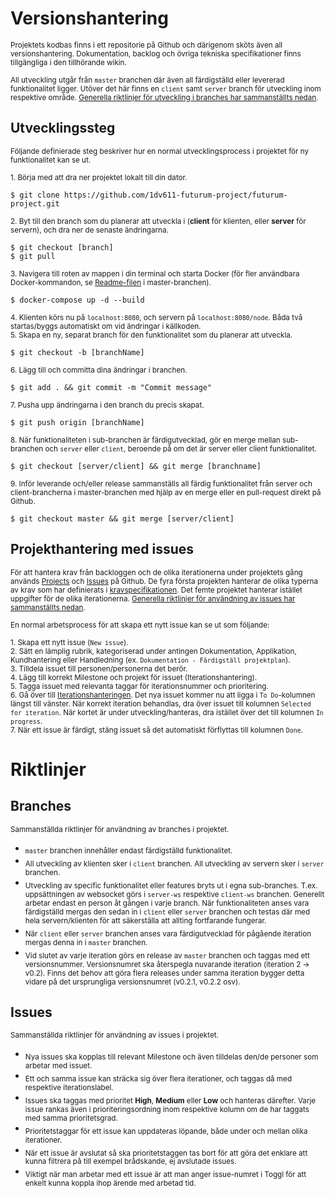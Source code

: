 # Versionshantering
<sub>Projektets kodbas finns i ett repositorie på Github och därigenom sköts även all versionshantering. Dokumentation, backlog och övriga tekniska specifikationer finns tillgängliga i den tillhörande wikin.</sub>

<sub>All utveckling utgår från `master` branchen där även all färdigställd eller levererad funktionalitet ligger. Utöver det här finns en `client` samt `server` branch för utveckling inom respektive område. [Generella riktlinjer för utveckling i branches har sammanställts nedan](https://github.com/1dv611-futurum-project/dokumentation/inlämningar/inception/Arbetsprocessen#branches).</sub>

## Utvecklingssteg
<sub>Följande definierade steg beskriver hur en normal utvecklingsprocess i projektet för ny funktionalitet kan se ut.</sub>

<sub>1. Börja med att dra ner projektet lokalt till din dator. </sub>
```
$ git clone https://github.com/1dv611-futurum-project/futurum-project.git
```
<sub>2. Byt till den branch som du planerar att utveckla i (**client** för klienten, eller **server** för servern), och dra ner de senaste ändringarna.</sub> 
```
$ git checkout [branch]
$ git pull
```
<sub>3. Navigera till roten av mappen i din terminal och starta Docker (för fler användbara Docker-kommandon, se [Readme-filen](https://github.com/1dv611-futurum-project/futurum-project/blob/master/README.md) i master-branchen).</sub>
```
$ docker-compose up -d --build
```
<sub>4. Klienten körs nu på `localhost:8080`, och servern på `localhost:8080/node`. Båda två startas/byggs automatiskt om vid ändringar i källkoden.</sub>  
<sub>5. Skapa en ny, separat branch för den funktionalitet som du planerar att utveckla.</sub>
```
$ git checkout -b [branchName]
```
<sub>6. Lägg till och committa dina ändringar i branchen.</sub>
```
$ git add . && git commit -m "Commit message"
```
<sub>7. Pusha upp ändringarna i den branch du precis skapat.</sub>
```
$ git push origin [branchName]
```
<sub>8. När funktionaliteten i sub-branchen är färdigutvecklad, gör en merge mellan sub-branchen och `server` eller `client`, beroende på om det är server eller client funktionalitet.</sub>
```
$ git checkout [server/client] && git merge [branchname]
```
<sub>9. Inför leverande och/eller release sammanställs all färdig funktionalitet från server och client-brancherna i master-branchen med hjälp av en merge eller en pull-request direkt på Github.</sub>
```
$ git checkout master && git merge [server/client]
```

## Projekthantering med issues
<sub>För att hantera krav från backloggen och de olika iterationerna under projektets gång används [Projects](https://github.com/1dv611-futurum-project/futurum-project/projects) och [Issues](https://github.com/1dv611-futurum-project/futurum-project/issues) på Github. De fyra första projekten hanterar de olika typerna av krav som har definierats i [kravspecifikationen](https://github.com/1dv611-futurum-project/dokumentation/inlämningar/inception/Kravspecifikation). Det femte projektet hanterar istället uppgifter för de olika iterationerna. [Generella riktlinjer för användning av issues har sammanställts nedan](https://github.com/1dv611-futurum-project/dokumentation/inlämningar/inception//Arbetsprocessen#issues).</sub>

<sub>En normal arbetsprocess för att skapa ett nytt issue kan se ut som följande:</sub>

<sub>1. Skapa ett nytt issue (`New issue`).</sub>  
<sub>2. Sätt en lämplig rubrik, kategoriserad under antingen Dokumentation, Applikation, Kundhantering eller Handledning (ex. `Dokumentation - Färdigställ projektplan`).</sub>  
<sub>3. Tilldela issuet till personen/personerna det berör.</sub>  
<sub>4. Lägg till korrekt Milestone och projekt för issuet (Iterationshantering).</sub>  
<sub>5. Tagga issuet med relevanta taggar för iterationsnummer och prioritering.</sub>  
<sub>6. Gå över till [Iterationshanteringen](https://github.com/1dv611-futurum-project/futurum-project/projects/1). Det nya issuet kommer nu att ligga i `To Do`-kolumnen längst till vänster. När korrekt iteration behandlas, dra över issuet till kolumnen `Selected for iteration`. När kortet är under utveckling/hanteras, dra istället över det till kolumnen `In progress`.</sub>  
<sub>7. När ett issue är färdigt, stäng issuet så det automatiskt förflyttas till kolumnen `Done`.</sub>


# Riktlinjer

## Branches
<sub>Sammanställda riktlinjer för användning av branches i projektet.</sub>

* <sub>`master` branchen innehåller endast färdigställd funktionalitet.
* <sub>All utveckling av klienten sker i `client` branchen. All utveckling av servern sker i `server` branchen.</sub>
* <sub>Utveckling av specific funktionalitet eller features bryts ut i egna sub-branches. T.ex. uppsättningen av websocket görs i `server-ws` respektive `client-ws` branchen. Generellt arbetar endast en person åt gången i varje branch. När funktionaliteten anses vara färdigställd mergas den sedan in i `client` eller `server` branchen och testas där med hela servern/klienten för att säkerställa att allting fortfarande fungerar.</sub>
* <sub>När `client` eller `server` branchen anses vara färdigutvecklad för pågående iteration mergas denna in i `master` branchen.</sub>
* <sub>Vid slutet av varje iteration görs en release av `master` branchen och taggas med ett versionsnummer. Versionsnumret ska återspegla nuvarande iteration (iteration 2 -> v0.2). Finns det behov att göra flera releases under samma iteration bygger detta vidare på det ursprungliga versionsnumret (v0.2.1, v0.2.2 osv).</sub>


## Issues
<sub>Sammanställda riktlinjer för användning av issues i projektet.</sub>

* <sub>Nya issues ska kopplas till relevant Milestone och även tilldelas den/de personer som arbetar med issuet.</sub>
* <sub>Ett och samma issue kan sträcka sig över flera iterationer, och taggas då med respektive iterationslabel.</sub>
* <sub>Issues ska taggas med prioritet **High**, **Medium** eller **Low** och hanteras därefter. Varje issue rankas även i prioriteringsordning inom respektive kolumn om de har taggats med samma prioritetsgrad.</sub>
* <sub>Prioritetstaggar för ett issue kan uppdateras löpande, både under och mellan olika iterationer.</sub>
* <sub>När ett issue är avslutat så ska prioritetstaggen tas bort för att göra det enklare att kunna filtrera på till exempel brådskande, ej avslutade issues.</sub>
* <sub>Viktigt när man arbetar med ett issue är att man anger issue-numret i Toggl för att enkelt kunna koppla ihop ärende med arbetad tid.</sub>
